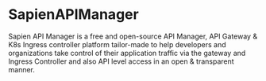 # SapienAPIManager
Sapien API Manager is a free and open-source API Manager, API Gateway &amp; K8s Ingress controller platform tailor-made to help developers and organizations take control of their application traffic via the gateway and Ingress Controller and also API level access in an open &amp; transparent manner.

